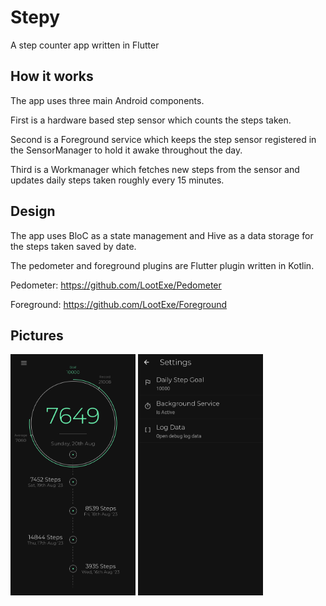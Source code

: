 # Stepy

A step counter app written in Flutter

## How it works

The app uses three main Android components.

First is a hardware based step sensor which counts the steps taken.

Second is a Foreground service which keeps the step sensor registered 
in the SensorManager to hold it awake throughout the day.

Third is a Workmanager which fetches new steps from the sensor and 
updates daily steps taken roughly every 15 minutes.

## Design

The app uses BloC as a state management and Hive as a data storage for the steps taken
saved by date.

The pedometer and foreground plugins are Flutter plugin written in Kotlin.

Pedometer: https://github.com/LootExe/Pedometer

Foreground: https://github.com/LootExe/Foreground

## Pictures

<img src="doc/Screenshot1.png" width ="200"/> <img src="doc/Screenshot2.png" width="200"/>


